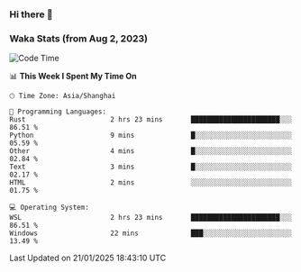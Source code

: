 ### Hi there 👋

### Waka Stats (from Aug 2, 2023)

<!--START_SECTION:waka-->
![Code Time](http://img.shields.io/badge/Code%20Time-612%20hrs%2037%20mins-blue)

📊 **This Week I Spent My Time On** 

```text
🕑︎ Time Zone: Asia/Shanghai

💬 Programming Languages: 
Rust                     2 hrs 23 mins       ██████████████████████░░░   86.51 % 
Python                   9 mins              █░░░░░░░░░░░░░░░░░░░░░░░░   05.59 % 
Other                    4 mins              █░░░░░░░░░░░░░░░░░░░░░░░░   02.84 % 
Text                     3 mins              █░░░░░░░░░░░░░░░░░░░░░░░░   02.17 % 
HTML                     2 mins              ░░░░░░░░░░░░░░░░░░░░░░░░░   01.75 % 

💻 Operating System: 
WSL                      2 hrs 23 mins       ██████████████████████░░░   86.51 % 
Windows                  22 mins             ███░░░░░░░░░░░░░░░░░░░░░░   13.49 % 
```


 Last Updated on 21/01/2025 18:43:10 UTC
<!--END_SECTION:waka-->
